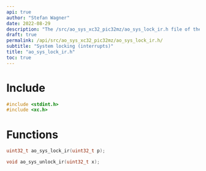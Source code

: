 ```yaml
---
api: true
author: "Stefan Wagner"
date: 2022-08-29
description: "The /src/ao_sys_xc32_pic32mz/ao_sys_lock_ir.h file of the ao real-time operating system."
draft: true
permalink: /api/src/ao_sys_xc32_pic32mz/ao_sys_lock_ir.h/
subtitle: "System locking (interrupts)"
title: "ao_sys_lock_ir.h"
toc: true
---
```


# Include

```c
#include <stdint.h>
#include <xc.h>
```

# Functions

```c
uint32_t ao_sys_lock_ir(uint32_t p);
```

```c
void ao_sys_unlock_ir(uint32_t x);
```
